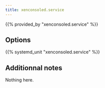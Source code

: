 ```yaml
---
title: xenconsoled.service
---
```


{{% provided_by "xenconsoled.service" %}}

## Options

{{% systemd_unit "xenconsoled.service" %}}

## Additionnal notes

Nothing here.